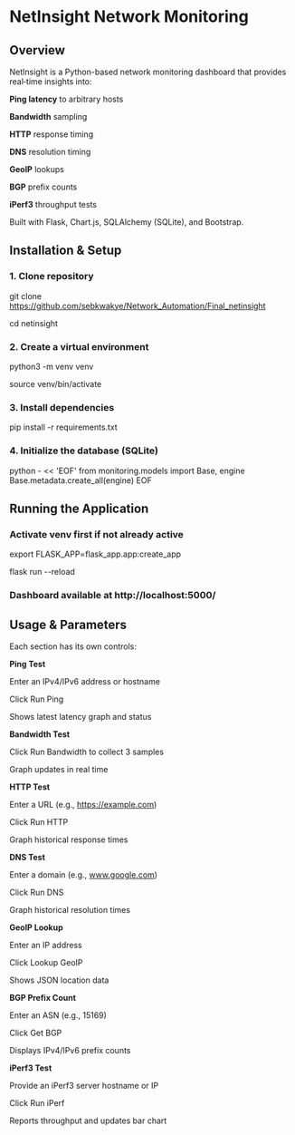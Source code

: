 # NetInsight Network Monitoring

## Overview

NetInsight is a Python-based network monitoring dashboard that provides real‑time insights into:

**Ping latency** to arbitrary hosts

**Bandwidth** sampling

**HTTP** response timing

**DNS** resolution timing

**GeoIP** lookups

**BGP** prefix counts

**iPerf3** throughput tests

Built with Flask, Chart.js, SQLAlchemy (SQLite), and Bootstrap.

## Installation & Setup
### 1. Clone repository
git clone https://github.com/sebkwakye/Network_Automation/Final_netinsight


cd netinsight

### 2. Create a virtual environment
python3 -m venv venv

source venv/bin/activate

### 3. Install dependencies
pip install -r requirements.txt

### 4. Initialize the database (SQLite)
python - << 'EOF'
from monitoring.models import Base, engine
Base.metadata.create_all(engine)
EOF

## Running the Application
### Activate venv first if not already active
export FLASK_APP=flask_app.app:create_app

flask run --reload
### Dashboard available at http://localhost:5000/

## Usage & Parameters

Each section has its own controls:

**Ping Test**

Enter an IPv4/IPv6 address or hostname

Click Run Ping

Shows latest latency graph and status

**Bandwidth Test**

Click Run Bandwidth to collect 3 samples

Graph updates in real time

**HTTP Test**

Enter a URL (e.g., https://example.com)

Click Run HTTP

Graph historical response times

**DNS Test**

Enter a domain (e.g., www.google.com)

Click Run DNS

Graph historical resolution times

**GeoIP Lookup**

Enter an IP address

Click Lookup GeoIP

Shows JSON location data

**BGP Prefix Count**

Enter an ASN (e.g., 15169)

Click Get BGP

Displays IPv4/IPv6 prefix counts

**iPerf3 Test**

Provide an iPerf3 server hostname or IP

Click Run iPerf

Reports throughput and updates bar chart

